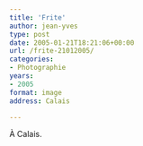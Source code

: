 ```yaml
---
title: 'Frite'
author: jean-yves
type: post
date: 2005-01-21T18:21:06+00:00
url: /frite-21012005/
categories:
- Photographie
years:
- 2005
format: image
address: Calais

---
```

À Calais.